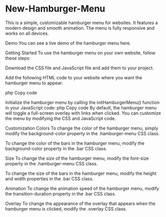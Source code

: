 # New-Hamburger-Menu

This is a simple, customizable hamburger menu for websites. It features a modern design and smooth animation. The menu is fully responsive and works on all devices.

Demo
You can see a live demo of the hamburger menu here.

Getting Started
To use the hamburger menu on your own website, follow these steps:

Download the CSS file and JavaScript file and add them to your project.

Add the following HTML code to your website where you want the hamburger menu to appear:

php
Copy code
<div class="hamburger-menu">
  <div class="bar"></div>
  <div class="bar"></div>
  <div class="bar"></div>
</div>
Initialize the hamburger menu by calling the initHamburgerMenu() function in your JavaScript code:
php
Copy code
<script src="path/to/hamburger.js"></script>
<script>
  initHamburgerMenu();
</script>
By default, the hamburger menu will toggle a full-screen overlay with links when clicked. You can customize the menu by modifying the CSS and JavaScript code.

Customization
Colors
To change the color of the hamburger menu, simply modify the background-color property in the .hamburger-menu CSS class.

To change the color of the bars in the hamburger menu, modify the background-color property in the .bar CSS class.

Size
To change the size of the hamburger menu, modify the font-size property in the .hamburger-menu CSS class.

To change the size of the bars in the hamburger menu, modify the height and width properties in the .bar CSS class.

Animation
To change the animation speed of the hamburger menu, modify the transition-duration property in the .bar CSS class.

Overlay
To change the appearance of the overlay that appears when the hamburger menu is clicked, modify the .overlay CSS class.
